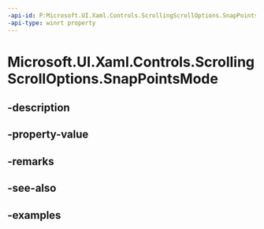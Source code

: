 ```yaml
---
-api-id: P:Microsoft.UI.Xaml.Controls.ScrollingScrollOptions.SnapPointsMode
-api-type: winrt property
---
```


# Microsoft.UI.Xaml.Controls.ScrollingScrollOptions.SnapPointsMode

<!--
public Microsoft.UI.Xaml.Controls.SnapPointsMode SnapPointsMode { get; set; }
-->


## -description

## -property-value

## -remarks

## -see-also

## -examples



